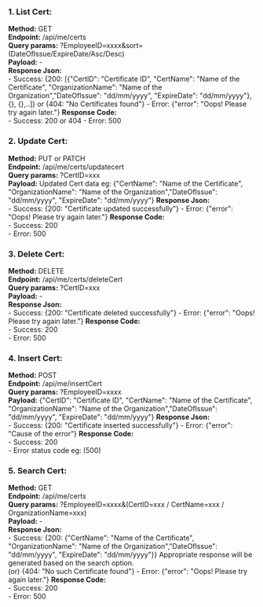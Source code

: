 ### 1. List Cert:
**Method:** GET  
**Endpoint:** /api/me/certs  
**Query params:** ?EmployeeID=xxxx&sort=(DateOfIssue/ExpireDate/Asc/Desc)  
**Payload:** -  
**Response Json:**  
    - Success: {200: [{"CertID": "Certificate ID", "CertName": "Name of the Certificate", "OrganizationName": "Name of the Organization","DateOfIssue": "dd/mm/yyyy", "ExpireDate": "dd/mm/yyyy"}, {}, {},..]} or {404: "No Certificates found"}
    - Error: {"error": "Oops! Please try again later."}
**Response Code:**  
    - Success: 200  or 404
    - Error: 500  

### 2. Update Cert:
**Method:** PUT or PATCH  
**Endpoint:** /api/me/certs/updatecert  
**Query params:** ?CertID=xxx  
**Payload:** Updated Cert data eg: {"CertName": "Name of the Certificate", "OrganizationName": "Name of the Organization","DateOfIssue": "dd/mm/yyyy", "ExpireDate": "dd/mm/yyyy"}
**Response Json:**  
    - Success: {200: "Certificate updated successfully"}
    - Error: {"error": "Oops! Please try again later."}
**Response Code:**  
    - Success: 200  
    - Error: 500  

### 3. Delete Cert:
**Method:** DELETE  
**Endpoint:** /api/me/certs/deleteCert  
**Query params:** ?CertID=xxx  
**Payload:** -  
**Response Json:**  
    - Success: {200: "Certificate deleted successfully"}
    - Error: {"error": "Oops! Please try again later."}
**Response Code:**  
    - Success: 200  
    - Error: 500  

### 4. Insert Cert:
**Method:** POST  
**Endpoint:** /api/me/insertCert  
**Query params:** ?EmployeeID=xxxx  
**Payload:** {"CertID": "Certificate ID", "CertName": "Name of the Certificate", "OrganizationName": "Name of the Organization","DateOfIssue": "dd/mm/yyyy", "ExpireDate": "dd/mm/yyyy"}
**Response Json:**  
    - Success: {200: "Certificate inserted successfully"}
    - Error: {"error": "Cause of the error"}
**Response Code:**  
    - Success: 200  
    - Error status code eg: (500)

### 5. Search Cert:
**Method:** GET   
**Endpoint:** /api/me/certs  
**Query params:** ?EmployeeID=xxxx&(CertID=xxx / CertName=xxx / OrganizationName=xxx)  
**Payload:** -  
**Response Json:**  
    - Success: {200: {"CertName": "Name of the Certificate", "OrganizationName": "Name of the Organization","DateOfIssue": "dd/mm/yyyy", "ExpireDate": "dd/mm/yyyy"}}
       Appropriate response will be generated based on the search option.  
       (or) {404: "No such Certificate found"}
    - Error: {"error": "Oops! Please try again later."}
**Response Code:**  
    - Success: 200  
    - Error: 500  
